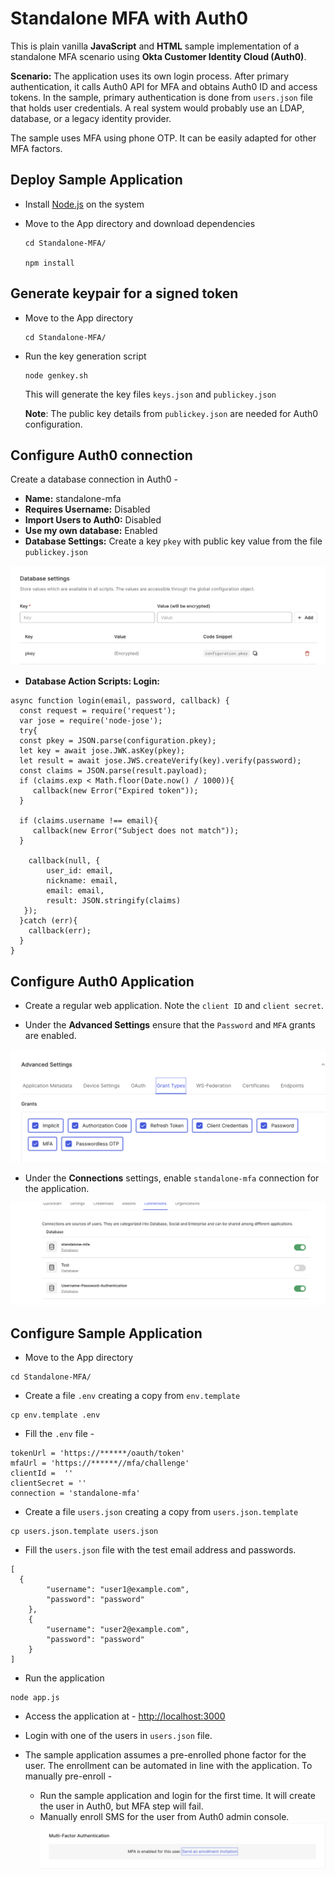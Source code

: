 # Standalone MFA with Auth0

This is plain vanilla **JavaScript** and **HTML** sample implementation of a standalone MFA scenario using **Okta Customer Identity Cloud (Auth0)**.

**Scenario:**
The application uses its own login process. After primary authentication, it calls Auth0 API for MFA and obtains Auth0 ID and access tokens. In the sample, primary authentication is done from `users.json` file that holds user credentials. A real system would probably use an LDAP, database, or a legacy identity provider.

The sample uses MFA using phone OTP. It can be easily adapted for other MFA factors.

## Deploy Sample Application

* Install [Node.js](https://nodejs.org/en/download/) on the system

* Move to the App directory and download dependencies

    ```
	cd Standalone-MFA/
	
	npm install
	
	```

## Generate keypair for a signed token

* Move to the App directory 
	
	```
	cd Standalone-MFA/
	```

* Run the key generation script 

	```
	node genkey.sh
	```
	
	This will generate the key files `keys.json` and `publickey.json`
	
	**Note**: The public key details from `publickey.json` are needed for Auth0 configuration.


## Configure Auth0 connection

Create a database connection in Auth0 -

* **Name:** standalone-mfa
* **Requires Username:** Disabled
* **Import Users to Auth0:** Disabled
* **Use my own database:** Enabled
* **Database Settings:** Create a key `pkey` with public key value from the file `publickey.json`

![Database Key](./images/dbkey.png)

* **Database Action Scripts: Login:**

```
async function login(email, password, callback) {
  const request = require('request');
  var jose = require('node-jose');
  try{
  const pkey = JSON.parse(configuration.pkey);
  let key = await jose.JWK.asKey(pkey);
  let result = await jose.JWS.createVerify(key).verify(password);
  const claims = JSON.parse(result.payload);
  if (claims.exp < Math.floor(Date.now() / 1000)){
     callback(new Error("Expired token"));
  }
    
  if (claims.username !== email){
     callback(new Error("Subject does not match"));
  }
   
    callback(null, {
    	user_id: email,
    	nickname: email,
    	email: email,
    	result: JSON.stringify(claims)
   });
  }catch (err){
    callback(err);
  }  
}
```


## Configure Auth0 Application

* Create a regular web application. Note the `client ID` and `client secret`.

* Under the **Advanced Settings** ensure that the `Password` and `MFA` grants are enabled.

![Grant Setting](./images/settings1.png)

* Under the **Connections** settings, enable `standalone-mfa` connection for the application.

![Connection Setting](./images/settings2.png)

## Configure Sample Application


* Move to the App directory 
	
```
cd Standalone-MFA/
```

* Create a file `.env` creating a copy from `env.template`

```
cp env.template .env
```

* Fill the `.env` file - 

```
tokenUrl = 'https://******/oauth/token'
mfaUrl = 'https://******//mfa/challenge'
clientId =  ''
clientSecret = ''
connection = 'standalone-mfa'
```


* Create a file `users.json` creating a copy from `users.json.template`

```
cp users.json.template users.json
```

* Fill the `users.json` file with the test email address and passwords. 

```
[
  { 
        "username": "user1@example.com", 
        "password": "password"
    },
    { 
        "username": "user2@example.com", 
        "password": "password"
    }
]
```

* Run the application

```
node app.js
```

* Access the application at - [http://localhost:3000](http://localhost:3000)


* Login with one of the users in `users.json` file.

* The sample application assumes a pre-enrolled phone factor for the user. The enrollment can be automated in line with the application. To manually pre-enroll - 

	* Run the sample application and login for the first time. It will create the user in Auth0, but MFA step will fail. 
	* Manually enroll SMS for the user from Auth0 admin console.
![Manual enrollment](./images/enrollment.png)


